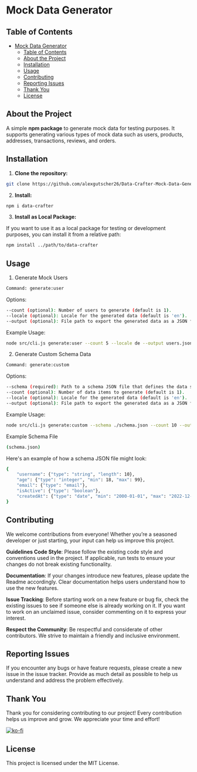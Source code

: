 # Mock Data Generator

## Table of Contents

- [Mock Data Generator](#mock-data-generator)
  - [Table of Contents](#table-of-contents)
  - [About the Project](#about-the-project)
  - [Installation](#installation)
  - [Usage](#usage)
  - [Contributing](#contributing)
  - [Reporting Issues](#reporting-issues)
  - [Thank You](#thank-you)
  - [License](#license)

## About the Project

A simple **npm package** to generate mock data for testing purposes. It supports generating various types of mock data such as users, products, addresses, transactions, reviews, and orders.

## Installation

1. **Clone the repository:**

```sh
git clone https://github.com/alexgutscher26/Data-Crafter-Mock-Data-Generator
 ```

2. **Install:**

```sh
npm i data-crafter
```

3. **Install as Local Package:**

If you want to use it as a local package for testing or development purposes, you can install it from a relative path:

```sh
npm install ../path/to/data-crafter
```

## Usage

1. Generate Mock Users

```sh
Command: generate:user
```

Options:

```sh
--count (optional): Number of users to generate (default is 1).
--locale (optional): Locale for the generated data (default is 'en').
--output (optional): File path to export the generated data as a JSON file.
```

Example Usage:

```sh
node src/cli.js generate:user --count 5 --locale de --output users.json
```

2. Generate Custom Schema Data

```sh
Command: generate:custom
```

Options:

```sh
--schema (required): Path to a schema JSON file that defines the data structure.
--count (optional): Number of data items to generate (default is 1).
--locale (optional): Locale for the generated data (default is 'en').
--output (optional): File path to export the generated data as a JSON file.
```

Example Usage:

```sh
node src/cli.js generate:custom --schema ./schema.json --count 10 --output custom_data.json
```

Example Schema File

```sh
(schema.json)
```

Here's an example of how a schema JSON file might look:

```sh
{
    "username": {"type": "string", "length": 10},
    "age": {"type": "integer", "min": 18, "max": 99},
    "email": {"type": "email"},
    "isActive": {"type": "boolean"},
    "createdAt": {"type": "date", "min": "2000-01-01", "max": "2022-12-31"}
}

```

## Contributing

We welcome contributions from everyone! Whether you’re a seasoned developer or just starting, your input can help us improve this project.

**Guidelines Code Style**: Please follow the existing code style and conventions used in the project. If applicable, run tests to ensure your changes do not break existing functionality.

**Documentation**: If your changes introduce new features, please update the Readme accordingly. Clear documentation helps users understand how to use the new features.

**Issue Tracking**: Before starting work on a new feature or bug fix, check the existing issues to see if someone else is already working on it. If you want to work on an unclaimed issue, consider commenting on it to express your interest.

**Respect the Community**: Be respectful and considerate of other contributors. We strive to maintain a friendly and inclusive environment.

## Reporting Issues

If you encounter any bugs or have feature requests, please create a new issue in the issue tracker. Provide as much detail as possible to help us understand and address the problem effectively.

## Thank You

Thank you for considering contributing to our project! Every contribution helps us improve and grow. We appreciate your time and effort!

[![ko-fi](https://ko-fi.com/img/githubbutton_sm.svg)](https://ko-fi.com/H2H414GGXP)

## License

This project is licensed under the MIT License.
